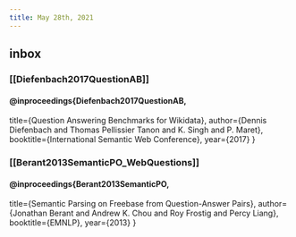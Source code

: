 ```yaml
---
title: May 28th, 2021
---
```


## inbox
### [[Diefenbach2017QuestionAB]]
#### @inproceedings{Diefenbach2017QuestionAB,
  title={Question Answering Benchmarks for Wikidata},
  author={Dennis Diefenbach and Thomas Pellissier Tanon and K. Singh and P. Maret},
  booktitle={International Semantic Web Conference},
  year={2017}
}
### [[Berant2013SemanticPO_WebQuestions]]
#### @inproceedings{Berant2013SemanticPO,
  title={Semantic Parsing on Freebase from Question-Answer Pairs},
  author={Jonathan Berant and Andrew K. Chou and Roy Frostig and Percy Liang},
  booktitle={EMNLP},
  year={2013}
}
###
